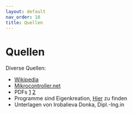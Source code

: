 ```yaml
---
layout: default
nav_order: 10
title: Quellen
---
```

# Quellen

Diverse Quellen:
*  [Wikipedia](wikipedia.org)
*  [Mikrocontroller.net](mikrocontroller.net)
*  PDFs [1](https://github.com/HTLinn-VDHL-Tutorial-2023/Tutorial/blob/main/3_Einf%C3%BChrung_VHDL_Teil1.pdf) [2](https://github.com/HTLinn-VDHL-Tutorial-2023/Tutorial/blob/main/5_Einfuhrung_VHDL_Teil2.pdf)
*  Programme sind Eigenkreation, [Hier](https://github.com/HTLinn-VDHL-Tutorial-2023/Tutorial) zu finden
* Unterlagen von Irobalieva Donka, Dipl.-Ing.in